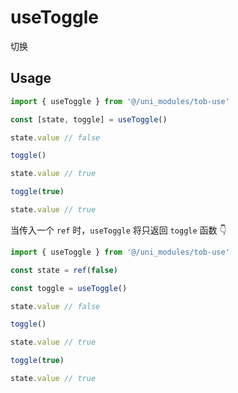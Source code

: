 # useToggle

切换

## Usage

```js
import { useToggle } from '@/uni_modules/tob-use'

const [state, toggle] = useToggle()

state.value // false

toggle()

state.value // true

toggle(true)

state.value // true
```

当传入一个 `ref` 时，`useToggle` 将只返回 `toggle` 函数 👇

```ts
import { useToggle } from '@/uni_modules/tob-use'

const state = ref(false)

const toggle = useToggle()

state.value // false

toggle()

state.value // true

toggle(true)

state.value // true
```